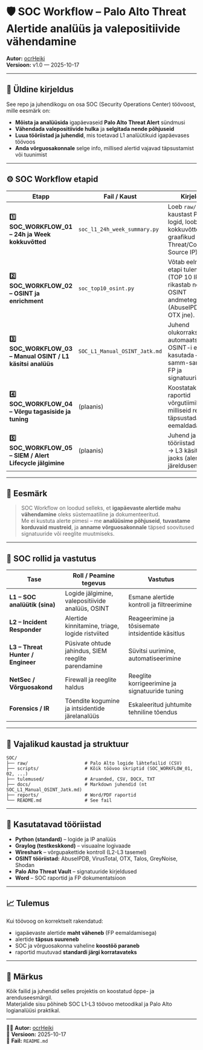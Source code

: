 # 🛡️ SOC Workflow – Palo Alto Threat Alertide analüüs ja valepositiivide vähendamine  

**Autor:** [ocrHeiki](https://github.com/ocrHeiki)  
**Versioon:** v1.0 — 2025-10-17  

---

## 📘 Üldine kirjeldus

See repo ja juhendikogu on osa SOC (Security Operations Center) töövoost, mille eesmärk on:  

- **Mõista ja analüüsida** igapäevaseid **Palo Alto Threat Alert** sündmusi  
- **Vähendada valepositiivide hulka** ja **selgitada nende põhjuseid**  
- **Luua tööriistad ja juhendid**, mis toetavad L1 analüütikuid igapäevases töövoos  
- **Anda võrguosakonnale** selge info, millised alertid vajavad täpsustamist või tuunimist  

---

## ⚙️ SOC Workflow etapid

| Etapp | Fail / Kaust | Kirjeldus |
|-------|---------------|-----------|
| **1️⃣ SOC_WORKFLOW_01 – 24h ja Week kokkuvõtted** | `soc_l1_24h_week_summary.py` | Loeb `raw/` kaustast Palo Alto logid, loob kokkuvõtted ja graafikud (TOP Threat/Content + Source IP). |
| **2️⃣ SOC_WORKFLOW_02 – OSINT ja enrichment** | `soc_top10_osint.py` | Võtab eelmise etapi tulemused (TOP 10 IP) ja rikastab neid OSINT andmetega (AbuseIPDB, VT, OTX jne). |
| **3️⃣ SOC_WORKFLOW_03 – Manual OSINT / L1 käsitsi analüüs** | `SOC_L1_Manual_OSINT_Jatk.md` | Juhend olukorraks, kus automaatset OSINT-i ei saa kasutada – samm-sammuline FP ja signatuurianalüüs. |
| **4️⃣ SOC_WORKFLOW_04 – Võrgu tagasiside ja tuning** | (plaanis) | Koostatakse raportid võrgutiimile: milliseid reegleid täpsustada või eemaldada. |
| **5️⃣ SOC_WORKFLOW_05 – SIEM / Alert Lifecycle jälgimine** | (plaanis) | Juhend ja tööriistad L1 → L2 → L3 käsitluse jaoks (alertist kuni järelduseni). |

---

## 🎯 Eesmärk

> SOC Workflow on loodud selleks, et **igapäevaste alertide mahu vähendamine** oleks süstemaatiline ja dokumenteeritud.  
> Me ei kustuta alerte pimesi – me **analüüsime põhjuseid**, **tuvastame korduvaid mustreid**, ja **anname võrguosakonnale** täpsed soovitused signatuuride või reeglite muutmiseks.

---

## 🧠 SOC rollid ja vastutus

| Tase | Roll / Peamine tegevus | Vastutus |
|------|-------------------------|-----------|
| **L1 – SOC analüütik (sina)** | Logide jälgimine, valepositiivide analüüs, OSINT | Esmane alertide kontroll ja filtreerimine |
| **L2 – Incident Responder** | Alertide kinnitamine, triage, logide ristviited | Reageerimine ja tõsisemate intsidentide käsitlus |
| **L3 – Threat Hunter / Engineer** | Püsivate ohtude jahindus, SIEM reeglite parendamine | Süvitsi uurimine, automatiseerimine |
| **NetSec / Võrguosakond** | Firewall ja reeglite haldus | Reeglite korrigeerimine ja signatuuride tuning |
| **Forensics / IR** | Tõendite kogumine ja intsidentide järelanalüüs | Eskaleeritud juhtumite tehniline tõendus |

---

## 🧰 Vajalikud kaustad ja struktuur

```
SOC/
├── raw/                     # Palo Alto logide lähtefailid (CSV)
├── scripts/                 # Kõik töövoo skriptid (SOC_WORKFLOW_01, 02, ...)
├── tulemused/               # Aruanded, CSV, DOCX, TXT
├── docs/                    # Markdown juhendid (nt SOC_L1_Manual_OSINT_Jatk.md)
├── reports/                 # Word/PDF raportid
└── README.md                # See fail
```

---

## 🧮 Kasutatavad tööriistad

- **Python (standard)** – logide ja IP analüüs  
- **Graylog (testkeskkond)** – visuaalne logivaade  
- **Wireshark** – võrgupakettide kontroll (L2-L3 tasemel)  
- **OSINT tööriistad:** AbuseIPDB, VirusTotal, OTX, Talos, GreyNoise, Shodan  
- **Palo Alto Threat Vault** – signatuuride kirjeldused  
- **Word** – SOC raportid ja FP dokumentatsioon  

---

## 📈 Tulemus

Kui töövoog on korrektselt rakendatud:
- igapäevaste alertide **maht väheneb** (FP eemaldamisega)  
- alertide **täpsus suureneb**  
- SOC ja võrguosakonna vaheline **koostöö paraneb**  
- raportid muutuvad **standardi järgi korratavateks**  

---

## 📄 Märkus

Kõik failid ja juhendid selles projektis on koostatud õppe- ja arenduseesmärgil.  
Materjalide sisu põhineb SOC L1-L3 töövoo metoodikal ja Palo Alto logianalüüsi praktikal.  

---

🧑‍💻 **Autor:** [ocrHeiki](https://github.com/ocrHeiki)  
📅 **Versioon:** 2025-10-17  
📂 **Fail:** `README.md`
